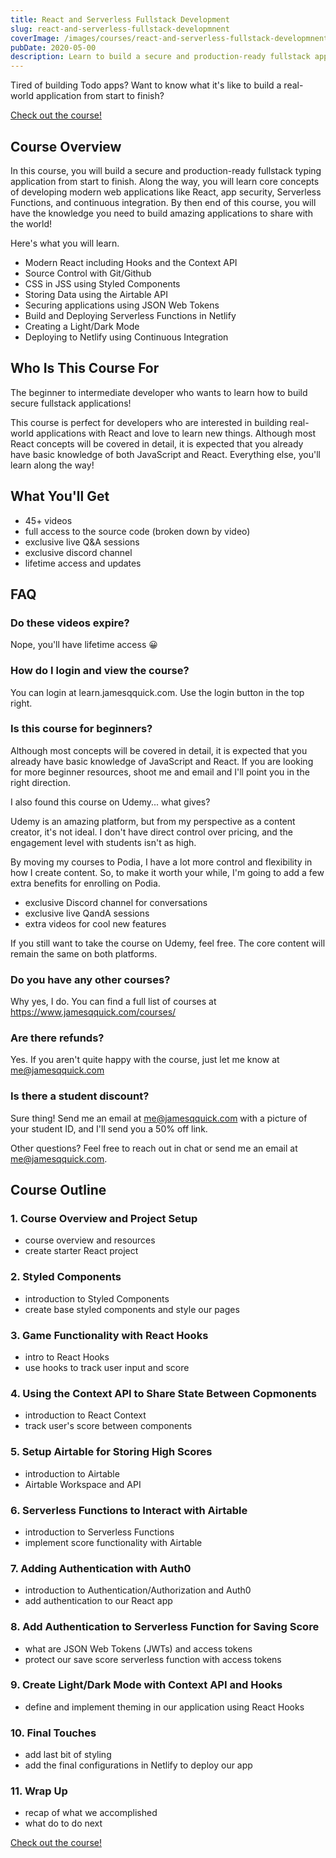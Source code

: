 ```yaml
---
title: React and Serverless Fullstack Development
slug: react-and-serverless-fullstack-developmnent
coverImage: /images/courses/react-and-serverless-fullstack-developmnent/cover.png
pubDate: 2020-05-00
description: Learn to build a secure and production-ready fullstack application from start to finish.
---
```


Tired of building Todo apps? Want to know what it's like to build a real-world application from start to finish?

[Check out the course!](https://learn.jamesqquick.com/react-and-serverless-fullstack-web-development)

## Course Overview

In this course, you will build a secure and production-ready fullstack typing application from start to finish. Along the way, you will learn core concepts of developing modern web applications like React, app security, Serverless Functions, and continuous integration. By then end of this course, you will have the knowledge you need to build amazing applications to share with the world!

Here's what you will learn.

- Modern React including Hooks and the Context API
- Source Control with Git/Github
- CSS in JSS using Styled Components
- Storing Data using the Airtable API
- Securing applications using JSON Web Tokens
- Build and Deploying Serverless Functions in Netlify
- Creating a Light/Dark Mode
- Deploying to Netlify using Continuous Integration

## Who Is This Course For

The beginner to intermediate developer who wants to learn how to build secure fullstack applications!

This course is perfect for developers who are interested in building real-world applications with React and love to learn new things. Although most React concepts will be covered in detail, it is expected that you already have basic knowledge of both JavaScript and React. Everything else, you'll learn along the way!

## What You'll Get

- 45+ videos
- full access to the source code (broken down by video)
- exclusive live Q&A sessions
- exclusive discord channel
- lifetime access and updates

## FAQ

### Do these videos expire?

Nope, you'll have lifetime access 😀

### How do I login and view the course?

You can login at learn.jamesqquick.com. Use the login button in the top right.

### Is this course for beginners?

Although most concepts will be covered in detail, it is expected that you already have basic knowledge of JavaScript and React. If you are looking for more beginner resources, shoot me and email and I'll point you in the right direction.

I also found this course on Udemy... what gives?

Udemy is an amazing platform, but from my perspective as a content creator, it's not ideal. I don't have direct control over pricing, and the engagement level with students isn't as high.

By moving my courses to Podia, I have a lot more control and flexibility in how I create content. So, to make it worth your while, I'm going to add a few extra benefits for enrolling on Podia.

- exclusive Discord channel for conversations
- exclusive live QandA sessions
- extra videos for cool new features

If you still want to take the course on Udemy, feel free. The core content will remain the same on both platforms.

### Do you have any other courses?

Why yes, I do. You can find a full list of courses at https://www.jamesqquick.com/courses/

### Are there refunds?

Yes. If you aren't quite happy with the course, just let me know at me@jamesqquick.com

### Is there a student discount?

Sure thing! Send me an email at me@jamesqquick.com with a picture of your student ID, and I'll send you a 50% off link.

Other questions? Feel free to reach out in chat or send me an email at me@jamesqquick.com.

## Course Outline

### 1. Course Overview and Project Setup

- course overview and resources
- create starter React project

### 2. Styled Components

- introduction to Styled Components
- create base styled components and style our pages

### 3. Game Functionality with React Hooks

- intro to React Hooks
- use hooks to track user input and score

### 4. Using the Context API to Share State Between Copmonents

- introduction to React Context
- track user's score between components

### 5. Setup Airtable for Storing High Scores

- introduction to Airtable
- Airtable Workspace and API

### 6. Serverless Functions to Interact with Airtable

- introduction to Serverless Functions
- implement score functionality with Airtable

### 7. Adding Authentication with Auth0

- introduction to Authentication/Authorization and Auth0
- add authentication to our React app

### 8. Add Authentication to Serverless Function for Saving Score

- what are JSON Web Tokens (JWTs) and access tokens
- protect our save score serverless function with access tokens

### 9. Create Light/Dark Mode with Context API and Hooks

- define and implement theming in our application using React Hooks

### 10. Final Touches

- add last bit of styling
- add the final configurations in Netlify to deploy our app

### 11. Wrap Up

- recap of what we accomplished
- what do to do next

[Check out the course!](https://learn.jamesqquick.com/react-and-serverless-fullstack-web-development)
